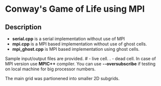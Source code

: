 # Conway's Game of Life using MPI

## Description
- **serial.cpp** is a serial implementation without use of MPI
- **mpi.cpp** is a MPI based implementation without use of ghost cells.
- **mpi_ghost.cpp** is MPI based implementation using ghost cells.

Sample input/output files are provided. *#* - live cell. . *-* dead cell. In case of MPI version use **MPIC++** compiler. You can use **--oversubscribe** if testing on local machine for big processor numbers.

The main grid was partionened into smaller 2D subgrids.
